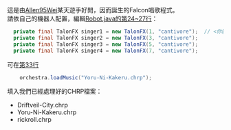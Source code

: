 這是由[Allen95Wei](https://github.com/Alllen95Wei)某天遊手好閒，因而誕生的Falcon唱歌程式。\
請依自己的機器人配置，編輯[Robot.java的第24~27行](https://github.com/FRC-7636/FalconSinging/blob/master/src/main/java/frc/robot/Robot.java#L24-L27)：
```Java
  private final TalonFX singer1 = new TalonFX(1, "cantivore");  // <你的CAN ID>, <你的CANivore名稱，若無則忽略>
  private final TalonFX singer2 = new TalonFX(3, "cantivore");
  private final TalonFX singer3 = new TalonFX(5, "cantivore");
  private final TalonFX singer4 = new TalonFX(7, "cantivore");
```
可在[第33行](https://github.com/FRC-7636/FalconSinging/blob/master/src/main/java/frc/robot/Robot.java#L33)
```Java
    orchestra.loadMusic("Yoru-Ni-Kakeru.chrp");
```
填入我們已經處理好的CHRP檔案：
* Driftveil-City.chrp
* Yoru-Ni-Kakeru.chrp
* rickroll.chrp
